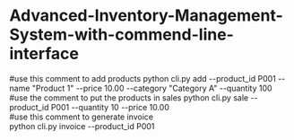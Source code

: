 # Advanced-Inventory-Management-System-with-commend-line-interface
 #use this comment to add products 
 python cli.py add --product_id P001 --name "Product 1" --price 10.00 --category "Category A" --quantity 100
#use the comment to put the products in sales
 python cli.py sale --product_id P001 --quantity 10 --price 10.00        
#use this comment to generate invoice                                                                                                                                           
  python cli.py invoice --product_id P001                                                                                                                                                            
